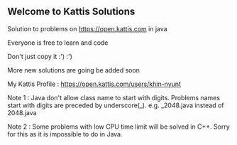 ## Welcome to Kattis Solutions

Solution to problems on https://open.kattis.com in java

Everyone is free to learn and code

Don't just copy it :') :')

More new solutions are going be added soon

My Kattis Profile : https://open.kattis.com/users/khin-nyunt

Note 1 : Java don't allow class name to start with digits. Problems names start with digits are preceded by underscore(_). e.g. _2048.java instead of 2048.java

Note 2 : Some problems with low CPU time limit will be solved in C++. Sorry for this as it is impossible to do in Java. 
